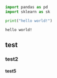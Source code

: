 ```python
import pandas as pd
import sklearn as sk
```


```python
print("hello world!")
```

    hello world!
    

## test
### test2

#### test5
